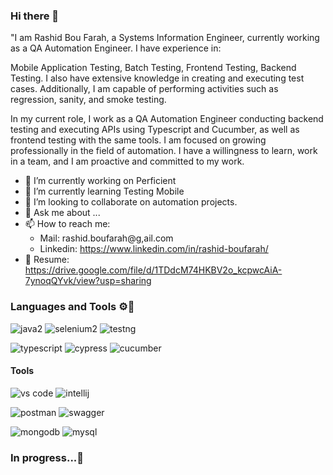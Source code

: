 ### Hi there 👋

"I am Rashid Bou Farah, a Systems Information Engineer, currently working as a QA Automation Engineer. I have experience in:

Mobile Application Testing,
Batch Testing,
Frontend Testing,
Backend Testing.
I also have extensive knowledge in creating and executing test cases. Additionally, I am capable of performing activities such as regression, sanity, and smoke testing.

In my current role, I work as a QA Automation Engineer conducting backend testing and executing APIs using Typescript and Cucumber, as well as frontend testing with the same tools. I am focused on growing professionally in the field of automation. I have a willingness to learn, work in a team, and I am proactive and committed to my work.

- 🔭 I’m currently working on Perficient
- 🌱 I’m currently learning Testing Mobile
- 👯 I’m looking to collaborate on automation projects.
- 💬 Ask me about ...
- 📫 How to reach me: 
     - Mail: rashid.boufarah@g,ail.com
     - Linkedin: https://www.linkedin.com/in/rashid-boufarah/
- 📝 Resume: https://drive.google.com/file/d/1TDdcM74HKBV2o_kcpwcAiA-7ynoqQYvk/view?usp=sharing

### Languages and Tools ⚙️🔧
![java2](https://github.com/rashidbf/rashidbf/assets/22606638/883c8037-512a-4ac4-bbc7-519aa6dd0cc6)
![selenium2](https://github.com/rashidbf/rashidbf/assets/22606638/241c256e-b0ce-4f58-98e2-54ca20267654)
![testng](https://github.com/rashidbf/rashidbf/assets/22606638/7dae6c4f-2e6d-486f-b5b2-7265ed981561)

![typescript](https://github.com/rashidbf/rashidbf/assets/22606638/4f9493f7-3be5-448b-8b30-86cf3cee31bd)    ![cypress](https://github.com/rashidbf/rashidbf/assets/22606638/5df347f0-439a-4b92-82ea-9f2270594946)    ![cucumber](https://github.com/rashidbf/rashidbf/assets/22606638/2737d497-1a6a-43b0-bd78-7630e1008dfd)



#### Tools
![vs code](https://github.com/rashidbf/rashidbf/assets/22606638/3d9f0a41-ca78-4373-8ebc-b044ba40e7a1)
![intellij](https://github.com/rashidbf/rashidbf/assets/22606638/04a04971-2707-48e0-ae93-f0538888246e)


![postman](https://github.com/rashidbf/rashidbf/assets/22606638/758c638d-b0df-4128-bcac-822779182e27)
![swagger](https://github.com/rashidbf/rashidbf/assets/22606638/4452498b-850e-4567-bec2-2af2600eb838)

![mongodb](https://github.com/rashidbf/rashidbf/assets/22606638/db808321-ec2d-4747-8815-9a1e8a6b7fc2)
![mysql](https://github.com/rashidbf/rashidbf/assets/22606638/bee9199b-762b-48e4-a885-a5cf8cd2d6fd)













            

### In progress...🔋

   
